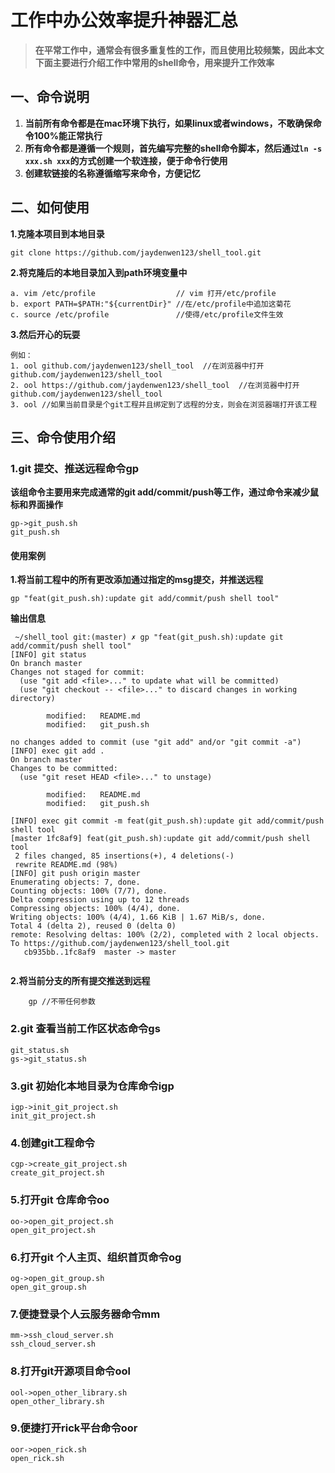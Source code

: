 # 工作中办公效率提升神器汇总

> **在平常工作中，通常会有很多重复性的工作，而且使用比较频繁，因此本文下面主要进行介绍工作中常用的shell命令，用来提升工作效率**  

## 一、命令说明

1. **当前所有命令都是在mac环境下执行，如果linux或者windows，不敢确保命令100%能正常执行**
2. **所有命令都是遵循一个规则，首先编写完整的shell命令脚本，然后通过`ln -s xxx.sh xxx`的方式创建一个软连接，便于命令行使用**
3. **创建软链接的名称遵循缩写来命令，方便记忆**

## 二、如何使用

**1.克隆本项目到本地目录**

``` shell
git clone https://github.com/jaydenwen123/shell_tool.git
```

**2.将克隆后的本地目录加入到path环境变量中**

```shell
a. vim /etc/profile                  // vim 打开/etc/profile
b. export PATH=$PATH:"${currentDir}" //在/etc/profile中追加这菊花
c. source /etc/profile               //使得/etc/profile文件生效
```

**3.然后开心的玩耍**

```shell
例如：
1. ool github.com/jaydenwen123/shell_tool  //在浏览器中打开github.com/jaydenwen123/shell_tool
2. ool https://github.com/jaydenwen123/shell_tool  //在浏览器中打开github.com/jaydenwen123/shell_tool
3. ool //如果当前目录是个git工程并且绑定到了远程的分支，则会在浏览器端打开该工程
```


## 三、命令使用介绍


### 1.git 提交、推送远程命令gp
**该组命令主要用来完成通常的git add/commit/push等工作，通过命令来减少鼠标和界面操作**

	gp->git_push.sh
	git_push.sh

#### 使用案例

**1.将当前工程中的所有更改添加通过指定的msg提交，并推送远程**

``` shell
gp "feat(git_push.sh):update git add/commit/push shell tool"

```
**输出信息**

```shell
 ~/shell_tool git:(master) ✗ gp "feat(git_push.sh):update git add/commit/push shell tool"
[INFO] git status
On branch master
Changes not staged for commit:
  (use "git add <file>..." to update what will be committed)
  (use "git checkout -- <file>..." to discard changes in working directory)

        modified:   README.md
        modified:   git_push.sh

no changes added to commit (use "git add" and/or "git commit -a")
[INFO] exec git add .
On branch master
Changes to be committed:
  (use "git reset HEAD <file>..." to unstage)

        modified:   README.md
        modified:   git_push.sh

[INFO] exec git commit -m feat(git_push.sh):update git add/commit/push shell tool
[master 1fc8af9] feat(git_push.sh):update git add/commit/push shell tool
 2 files changed, 85 insertions(+), 4 deletions(-)
 rewrite README.md (98%)
[INFO] git push origin master
Enumerating objects: 7, done.
Counting objects: 100% (7/7), done.
Delta compression using up to 12 threads
Compressing objects: 100% (4/4), done.
Writing objects: 100% (4/4), 1.66 KiB | 1.67 MiB/s, done.
Total 4 (delta 2), reused 0 (delta 0)
remote: Resolving deltas: 100% (2/2), completed with 2 local objects.
To https://github.com/jaydenwen123/shell_tool.git
   cb935bb..1fc8af9  master -> master
	
```

**2.将当前分支的所有提交推送到远程**

```shell
	gp //不带任何参数
```


### 2.git 查看当前工作区状态命令gs
	git_status.sh
	gs->git_status.sh
	
### 3.git 初始化本地目录为仓库命令igp
	igp->init_git_project.sh
	init_git_project.sh
	
### 4.创建git工程命令
	cgp->create_git_project.sh
	create_git_project.sh

### 5.打开git 仓库命令oo
	oo->open_git_project.sh
	open_git_project.sh
	
### 6.打开git 个人主页、组织首页命令og

	og->open_git_group.sh
	open_git_group.sh

### 7.便捷登录个人云服务器命令mm
	mm->ssh_cloud_server.sh
	ssh_cloud_server.sh
	
### 8.打开git开源项目命令ool
	ool->open_other_library.sh
	open_other_library.sh

### 9.便捷打开rick平台命令oor
	oor->open_rick.sh
	open_rick.sh

